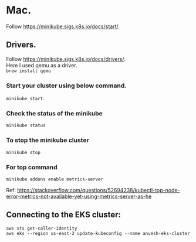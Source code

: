 # Mac. 
Follow https://minikube.sigs.k8s.io/docs/start/. 

## Drivers. 
Follow https://minikube.sigs.k8s.io/docs/drivers/.  
Here I used qemu as a driver.  
```brew install qemu```  

### Start your cluster using below command. 
```minikube start```.  

### Check the status of the minikube   
```minikube status```  

### To stop the minikube cluster   
```minikube stop```  

### For top command
```
minikube addons enable metrics-server
```
Ref: https://stackoverflow.com/questions/52694238/kubectl-top-node-error-metrics-not-available-yet-using-metrics-server-as-he

## Connecting to the EKS cluster: 
```
aws sts get-caller-identity
aws eks --region us-east-2 update-kubeconfig --name anvesh-eks-cluster
```
